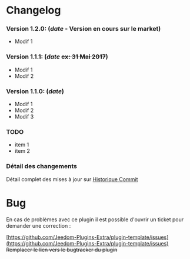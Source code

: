 # Changelog

### Version 1.2.0:  (**_date_** - Version en cours sur le market)

* Modif 1

### Version 1.1.1:  (**_date_** ~~ex: 31 Mai 2017~~)

* Modif 1
* Modif 2

### Version 1.1.0:  (**_date_**)

* Modif 1
* Modif 2
* Modif 3

### TODO

* item 1
* item 2

### Détail des changements

Détail complet des mises à jour sur [Historique Commit](https://github.com/Jeedom-Plugins-Extra/plugin-template/commits/master)

# Bug

En cas de problèmes avec ce plugin il est possible d'ouvrir un ticket pour demander une correction :

[https://github.com/Jeedom-Plugins-Extra/plugin-template/issues](https://github.com/Jeedom-Plugins-Extra/plugin-template/issues)
~~Remplacer le lien vers le bugtracker du plugin~~
